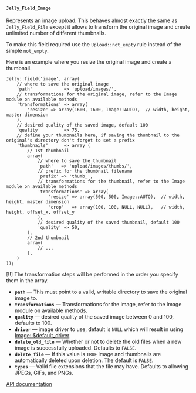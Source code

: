 #### `Jelly_Field_Image`

Represents an image upload. This behaves almost exactly the same as `Jelly_Field_File` except it allows to transform the original image and create unlimited number of different thumbnails.

To make this field required use the `Upload::not_empty` rule instead of the simple `not_empty`.

Here is an example where you resize the original image and create a thumbnail.


	Jelly::field('image', array(
		// where to save the original image
		'path'			  => 'upload/images/',
		// transformations for the original image, refer to the Image module on available methods
		'transformations' => array(
			'resize' => array(1600, 1600, Image::AUTO),  // width, height, master dimension
		),
		// desired quality of the saved image, default 100
		'quality'		  => 75,
		// define your thumbnails here, if saving the thumbnail to the original's directory don't forget to set a prefix
		'thumbnails'      => array (
			// 1st thumbnail
			array(
				// where to save the thumbnail
				'path'   => 'upload/images/thumbs/',
				// prefix for the thumbnail filename
				'prefix' => 'thumb_',
				// transformations for the thumbnail, refer to the Image module on available methods
				'transformations' => array(
					'resize' => array(500, 500, Image::AUTO),  // width, height, master dimension
					'crop'   => array(100, 100, NULL, NULL),   // width, height, offset_x, offset_y
				),
				// desired quality of the saved thumbnail, default 100
				'quality' => 50,
			),
			// 2nd thumbnail
			array(
				// ...
			),
		)
	));

[!!] The transformation steps will be performed in the order you specify them in the array.

 * **`path`** — This must point to a valid, writable directory to save the original image to.
 * **`transformations`** — Transformations for the image, refer to the Image module on available methods.
 * **`quality`** — desired quality of the saved image between 0 and 100, defaults to 100.
 * **`driver`** — image driver to use, default is `NULL` which will result in using [Image::$default_driver](../api/Image#property:default_driver)
 * **`delete_old_file`** — Whether or not to delete the old files when a new image is successfully uploaded. Defaults to `FALSE`.
 * **`delete_file`** — If this value is `TRUE` image and thumbnails are automatically deleted upon deletion. The default is `FALSE`.
 * **`types`** — Valid file extensions that the file may have. Defaults to allowing JPEGs, GIFs, and PNGs.

 [API documentation](../api/Jelly_Field_Image)